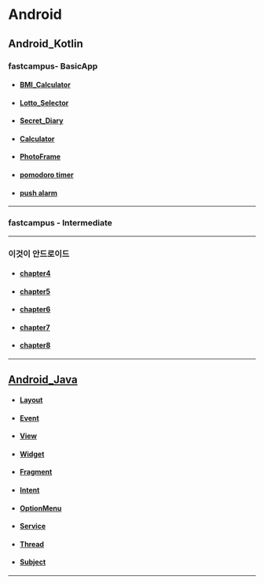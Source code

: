 # Android


## Android_Kotlin

### fastcampus- BasicApp

- #### [BMI_Calculator](https://github.com/oxix97/Android_Study/tree/master/BasicApp/BMI_Calulator)
- #### [Lotto_Selector](https://github.com/oxix97/Android_Study/tree/master/BasicApp/Lotto)
- #### [Secret_Diary](https://github.com/oxix97/Android_Study/tree/master/BasicApp/SecretDiary)
- #### [Calculator](https://github.com/oxix97/Android_Study/tree/master/BasicApp/Calculator)  
- #### [PhotoFrame](https://github.com/oxix97/Android_Study/tree/master/BasicApp/PhotoFrame)
- #### [pomodoro timer](https://github.com/oxix97/Android_Study/tree/master/BasicApp/pomodoro%20timer)
- #### [push alarm](https://github.com/oxix97/Android_Study/tree/master/Intermediate/PushAlarmReceiver)

---

### fastcampus - Intermediate



---
### 이것이 안드로이드

- #### [chapter4](https://github.com/oxix97/Android_Study/tree/master/Android_Kotlin/chapter4)
- #### [chapter5](https://github.com/oxix97/Android_Study/tree/master/Android_Kotlin/chapter5)
- #### [chapter6](https://github.com/oxix97/Android_Study/tree/master/Android_Kotlin/chapter6)
- #### [chapter7](https://github.com/oxix97/Android_Study/tree/master/Android_Kotlin/chapter7)
- #### [chapter8](https://github.com/oxix97/Android_Study/tree/master/Android_Kotlin/chapter8)
---

## [Android_Java](https://github.com/oxix97/Android_Study/tree/master/Do_it%20Android)

- #### [Layout](https://github.com/oxix97/Android_Study/tree/master/Do_it%20Android/layout)
- #### [Event](https://github.com/oxix97/Android_Study/tree/master/Do_it%20Android/Event)
- #### [View](https://github.com/oxix97/Android_Study/tree/master/Do_it%20Android/View)
- #### [Widget](https://github.com/oxix97/Android_Study/tree/master/Do_it%20Android/Widget)
- #### [Fragment](https://github.com/oxix97/Android_Study/tree/master/Do_it%20Android/Fragment)
- #### [Intent](https://github.com/oxix97/Android_Study/tree/master/Do_it%20Android/Intent)
- #### [OptionMenu](https://github.com/oxix97/Android_Study/tree/master/Do_it%20Android/optionMenu)
- #### [Service](https://github.com/oxix97/Android_Study/tree/master/Do_it%20Android/Service)
- #### [Thread](https://github.com/oxix97/Android_Study/tree/master/Do_it%20Android/Thread)
- #### [Subject](https://github.com/oxix97/Android_Study/tree/master/Do_it%20Android/Subject)

-----
